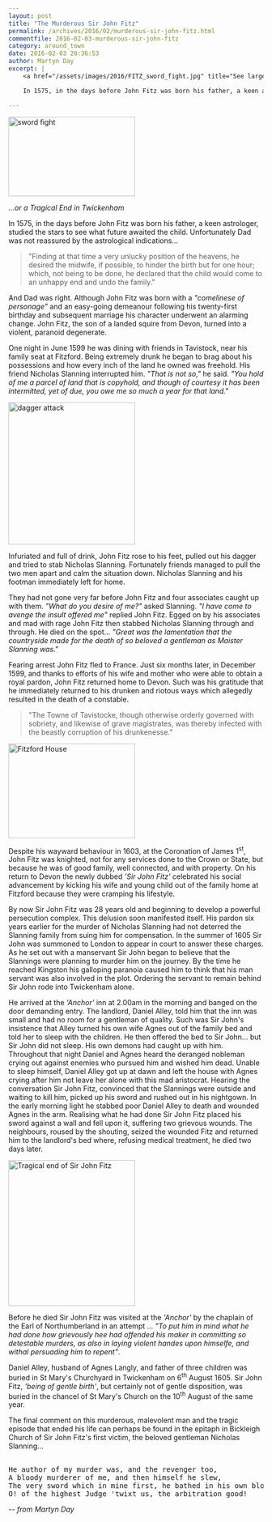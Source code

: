 ```yaml
---
layout: post
title: "The Murderous Sir John Fitz"
permalink: /archives/2016/02/murderous-sir-john-fitz.html
commentfile: 2016-02-03-murderous-sir-john-fitz
category: around_town
date: 2016-02-03 20:36:53
author: Martyn Day
excerpt: |
    <a href="/assets/images/2016/FITZ_sword_fight.jpg" title="See larger version of - sword fight"><img src="/assets/images/2016/FITZ_sword_fight_thumb.jpg" width="150" height="94" alt="sword fight" class="photo right" /></a>

    In 1575, in the days before John Fitz was born his father, a keen astrologer, studied the stars to see what future awaited the child. Unfortunately Dad was not reassured by the astrological indications...

---
```


<a href="/assets/images/2016/FITZ_sword_fight.jpg" title="See larger version of - sword fight"><img src="/assets/images/2016/FITZ_sword_fight_thumb.jpg" width="250" height="157" alt="sword fight" class="photo right" /></a>

<em>...or a Tragical End in Twickenham</em>

In 1575, in the days before John Fitz was born his father, a keen astrologer, studied the stars to see what future awaited the child. Unfortunately Dad was not reassured by the astrological indications...

> "Finding at that time a very unlucky position of the heavens, he desired the midwife, if possible, to hinder the birth but for one hour; which, not being to be done, he declared that the child would come to an unhappy end and undo the family."

And Dad was right. Although John Fitz was born with a <em>"comelinese of personage"</em> and an easy-going demeanour following his twenty-first birthday and subsequent marriage his character underwent an alarming change. John Fitz, the son of a landed squire from Devon, turned into a violent, paranoid degenerate.

One night in June 1599 he was dining with friends in Tavistock, near his family seat at Fitzford. Being extremely drunk he began to brag about his possessions and how every inch of the land he owned was freehold. His friend Nicholas Slanning interrupted him. <em>"That is not so,"</em> he said. <em>"You hold of me a parcel of land that is copyhold, and though of courtesy it has been intermitted, yet of due, you owe me so much a year for that land."</em>

<a href="/assets/images/2016/FITZ_dagger_attack.jpg" title="See larger version of - dagger attack"><img src="/assets/images/2016/FITZ_dagger_attack_thumb.jpg" width="250" height="281" alt="dagger attack" class="right" /></a>

Infuriated and full of drink, John Fitz rose to his feet, pulled out his dagger and tried to stab Nicholas Slanning. Fortunately friends managed to pull the two men apart and calm the situation down. Nicholas Slanning and his footman immediately left for home.

They had not gone very far before John Fitz and four associates caught up with them. <em>"What do you desire of me?"</em> asked Slanning. <em>"I have come to avenge the insult offered me"</em> replied John Fitz. Egged on by his associates and mad with rage John Fitz then stabbed Nicholas Slanning through and through. He died on the spot... <em>"Great was the lamentation that the countryside made for the death of so beloved a gentleman as Maister Slanning was."</em>

Fearing arrest John Fitz fled to France. Just six months later, in December 1599, and thanks to efforts of his wife and mother who were able to obtain a royal pardon, John Fitz returned home to Devon. Such was his gratitude that he immediately returned to his drunken and riotous ways which allegedly resulted in the death of a constable.

> "The Towne of Tavistocke, though otherwise orderly governed with sobriety, and likewise of grave magistrates, was thereby infected with the beastly corruption of his drunkenesse."

<a href="/assets/images/2016/FITZ_Fitzford_House.jpg" title="See larger version of - Fitzford House"><img src="/assets/images/2016/FITZ_Fitzford_House_thumb.jpg" width="250" height="187" alt="Fitzford House" class="photo right" /></a>

Despite his wayward behaviour in 1603, at the Coronation of James 1<sup>st</sup>, John Fitz was knighted, not for any services done to the Crown or State, but because he was of good family, well connected, and with property. On his return to Devon the newly dubbed <em>'Sir John Fitz'</em> celebrated his social advancement by kicking his wife and young child out of the family home at Fitzford because they were cramping his lifestyle.

By now Sir John Fitz was 28 years old and beginning to develop a powerful persecution complex. This delusion soon manifested itself. His pardon six years earlier for the murder of Nicholas Slanning had not deterred the Slanning family from suing him for compensation. In the summer of 1605 Sir John was summoned to London to appear in court to answer these charges. As he set out with a manservant Sir John began to believe that the Slannings were planning to murder him on the journey. By the time he reached Kingston his galloping paranoia caused him to think that his man servant was also involved in the plot. Ordering the servant to remain behind Sir John rode into Twickenham alone.

He arrived at the <em>'Anchor'</em> inn at 2.00am in the morning and banged on the door demanding entry. The landlord, Daniel Alley, told him that the inn was small and had no room for a gentleman of quality. Such was Sir John's insistence that Alley turned his own wife Agnes out of the family bed and told her to sleep with the children. He then offered the bed to Sir John... but Sir John did not sleep. His own demons had caught up with him. Throughout that night Daniel and Agnes heard the deranged nobleman crying out against enemies who pursued him and wished him dead. Unable to sleep himself, Daniel Alley got up at dawn and left the house with Agnes crying after him not leave her alone with this mad aristocrat. Hearing the conversation Sir John Fitz, convinced that the Slannings were outside and waiting to kill him, picked up his sword and rushed out in his nightgown. In the early morning light he stabbed poor Daniel Alley to death and wounded Agnes in the arm. Realising what he had done Sir John Fitz placed his sword against a wall and fell upon it, suffering two grievous wounds. The neighbours, roused by the shouting, seized the wounded Fitz and returned him to the landlord's bed where, refusing medical treatment, he died two days later.

<a href="/assets/images/2016/FITZ_Tragical_end_of_Sir_John_Fitz.jpg" title="See larger version of - Tragical end of Sir John Fitz"><img src="/assets/images/2016/FITZ_Tragical_end_of_Sir_John_Fitz_thumb.jpg" width="250" height="288" alt="Tragical end of Sir John Fitz" class="photo right" /></a>

Before he died Sir John Fitz was visited at the <em>'Anchor'</em> by the chaplain of the Earl of Northumberland in an attempt ... <em>"To put him in mind what he had done how grievously hee had offended his maker in committing so detestable murders, as also in laying violent handes upon himselfe, and withal persuading him to repent"</em>.

Daniel Alley, husband of Agnes Langly, and father of three children was buried in St Mary's Churchyard in Twickenham on 6<sup>th</sup> August 1605. Sir John Fitz, <em>'being of gentle birth'</em>, but certainly not of gentle disposition, was buried in the chancel of St Mary's Church on the 10<sup>th</sup> August of the same year.

The final comment on this murderous, malevolent man and the tragic episode that ended his life can perhaps be found in the epitaph in Bickleigh Church of Sir John Fitz's first victim, the beloved gentleman Nicholas Slanning...

<pre markdown="1" class="poem">

He author of my murder was, and the revenger too,
A bloody murderer of me, and then himself he slew,
The very sword which in mine first, he bathed in his own blood,
O! of the highest Judge 'twixt us, the arbitration good!
</pre>

<cite>-- from Martyn Day</cite>
